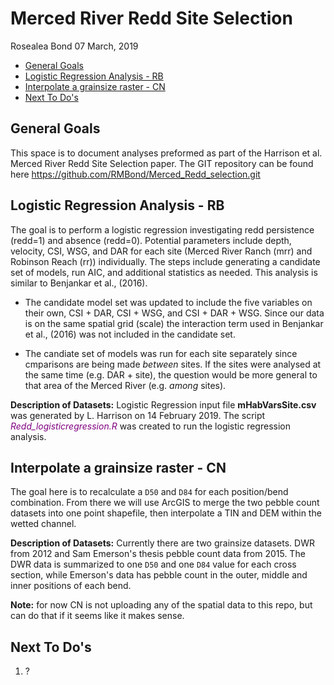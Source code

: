 Merced River Redd Site Selection
================
Rosealea Bond
07 March, 2019

-   [General Goals](#general-goals)
-   [Logistic Regression Analysis - RB](#logistic-regression-analysis---rb)
-   [Interpolate a grainsize raster - CN](#interpolate-a-grainsize-raster---cn)
-   [Next To Do's](#next-to-dos)

<!-- README.md is generated from README.Rmd. Please edit that file -->
General Goals
-------------

This space is to document analyses preformed as part of the Harrison et al. Merced River Redd Site Selection paper. The GIT repository can be found here <https://github.com/RMBond/Merced_Redd_selection.git>

Logistic Regression Analysis - RB
---------------------------------

The goal is to perform a logistic regression investigating redd persistence (redd=1) and absence (redd=0). Potential parameters include depth, velocity, CSI, WSG, and DAR for each site (Merced River Ranch (mrr) and Robinson Reach (rr)) individually. The steps include generating a candidate set of models, run AIC, and additional statistics as needed. This analysis is similar to Benjankar et al., (2016).

-   The candidate model set was updated to include the five variables on their own, CSI + DAR, CSI + WSG, and CSI + DAR + WSG. Since our data is on the same spatial grid (scale) the interaction term used in Benjankar et al., (2016) was not included in the candidate set.

-   The candiate set of models was run for each site separately since cmparisons are being made *between* sites. If the sites were analysed at the same time (e.g. DAR + site), the question would be more general to that area of the Merced River (e.g. *among* sites).

**Description of Datasets:**
Logistic Regression input file **mHabVarsSite.csv** was generated by L. Harrison on 14 February 2019. The script <span style="color:purple">*Redd\_logisticregression.R*</span> was created to run the logistic regression analysis.

Interpolate a grainsize raster - CN
-----------------------------------

The goal here is to recalculate a `D50` and `D84` for each position/bend combination. From there we will use ArcGIS to merge the two pebble count datasets into one point shapefile, then interpolate a TIN and DEM within the wetted channel.

**Description of Datasets:** Currently there are two grainsize datasets. DWR from 2012 and Sam Emerson's thesis pebble count data from 2015. The DWR data is summarized to one `D50` and one `D84` value for each cross section, while Emerson's data has pebble count in the outer, middle and inner positions of each bend.

**Note:** for now CN is not uploading any of the spatial data to this repo, but can do that if it seems like it makes sense.

Next To Do's
------------

1.  ?
